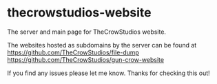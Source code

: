 # thecrowstudios-website
The server and main page for TheCrowStudios website.

The websites hosted as subdomains by the server can be found at
https://github.com/TheCrowStudios/file-dump
https://github.com/TheCrowStudios/gun-crow-website

If you find any issues please let me know.
Thanks for checking this out!
